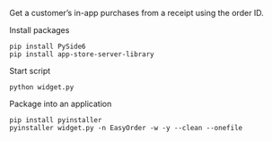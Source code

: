 Get a customer’s in-app purchases from a receipt using the order ID.

Install packages
```
pip install PySide6
pip install app-store-server-library
```

Start script
```
python widget.py
```

Package into an application
```
pip install pyinstaller
pyinstaller widget.py -n EasyOrder -w -y --clean --onefile
```